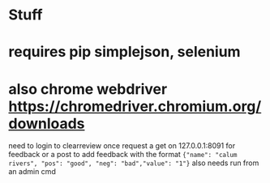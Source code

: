 # Stuff
# requires pip simplejson, selenium
# also chrome webdriver https://chromedriver.chromium.org/downloads
need to login to clearreview once
request a get on 127.0.0.1:8091 for feedback or a post to add feedback with the format ```{"name": "calum rivers", "pos": "good", "neg": "bad","value": "1"}```
also needs run from an admin cmd
